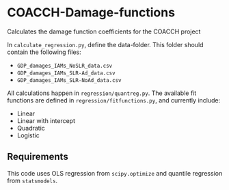 # COACCH-Damage-functions
Calculates the damage function coefficients for the COACCH project

In `calculate_regression.py`, define the data-folder. This folder should contain the following files:
 - `GDP_damages_IAMs_NoSLR_data.csv`
 - `GDP_damages_IAMs_SLR-Ad_data.csv`
 - `GDP_damages_IAMs_SLR-NoAd_data.csv`

All calculations happen in `regression/quantreg.py`. The available fit functions are defined in `regression/fitfunctions.py`, and currently include:
 - Linear
 - Linear with intercept
 - Quadratic
 - Logistic
 
## Requirements
This code uses OLS regression from `scipy.optimize` and quantile regression from `statsmodels`.
